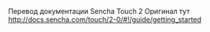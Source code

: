 Перевод документации Sencha Touch 2
Оригинал тут http://docs.sencha.com/touch/2-0/#!/guide/getting_started
